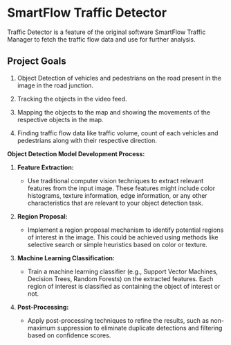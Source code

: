 # SmartFlow Traffic Detector

Traffic Detector is a feature of the original software SmartFlow Traffic Manager to fetch the traffic flow data and use for further analysis.

## Project Goals

1. Object Detection of vehicles and pedestrians on the road present in the image in the road junction.

2. Tracking the objects in the video feed.

3. Mapping the objects to the map and showing the movements of the respective objects in the map.

4. Finding traffic flow data like traffic volume, count of each vehicles and pedestrians along with their respective direction.

**Object Detection Model Development Process:**

1. **Feature Extraction:**
   
   - Use traditional computer vision techniques to extract relevant features from the input image. These features might include color histograms, texture information, edge information, or any other characteristics that are relevant to your object detection task.

2. **Region Proposal:**
   
   - Implement a region proposal mechanism to identify potential regions of interest in the image. This could be achieved using methods like selective search or simple heuristics based on color or texture.

3. **Machine Learning Classification:**
   
   - Train a machine learning classifier (e.g., Support Vector Machines, Decision Trees, Random Forests) on the extracted features. Each region of interest is classified as containing the object of interest or not.

4. **Post-Processing:**
   
   - Apply post-processing techniques to refine the results, such as non-maximum suppression to eliminate duplicate detections and filtering based on confidence scores.
